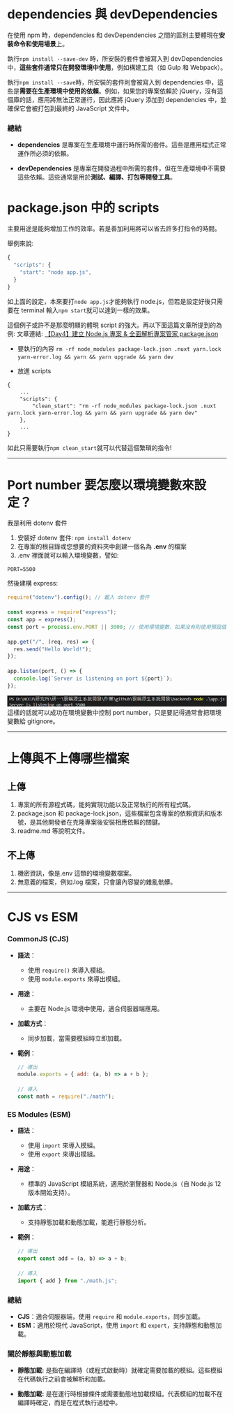 # dependencies 與 devDependencies

在使用 npm 時，dependencies 和 devDependencies 之間的區別主要體現在**安裝命令和使用場景**上。

執行`npm install --save-dev` 時，所安裝的套件會被寫入到 devDependencies 中，**這些套件通常只在開發環境中使用**，例如構建工具（如 Gulp 和 Webpack）。

執行`npm install --save`時，所安裝的套件則會被寫入到 dependencies 中，這些是**需要在生產環境中使用的依賴**。例如，如果您的專案依賴於 jQuery，沒有這個庫的話，應用將無法正常運行，因此應將 jQuery 添加到 dependencies 中，並確保它會被打包到最終的 JavaScript 文件中。

### 總結

- **dependencies** 是專案在生產環境中運行時所需的套件。這些是應用程式正常運作所必須的依賴。

- **devDependencies** 是專案在開發過程中所需的套件，但在生產環境中不需要這些依賴。這些通常是用於**測試、編譯、打包等開發工具**。

# package.json 中的 scripts

主要用途是能夠增加工作的效率。若是善加利用將可以省去許多打指令的時間。

舉例來說:

```javascript
{
  "scripts": {
    "start": "node app.js",
  }
}
```

如上面的設定，本來要打`node app.js`才能夠執行 node.js，但若是設定好後只需要在 terminal 輸入`npm start`就可以達到一樣的效果。

這個例子或許不是那麼明顯的體現 script 的強大。再以下面這篇文章所提到的為例:
文章連結: [【Day4】建立 Node.js 專案 & 全面解析專案管家 package.json](https://ithelp.ithome.com.tw/m/articles/10239752)

- 要執行的內容
  `rm -rf node_modules package-lock.json .nuxt yarn.lock yarn-error.log && yarn && yarn upgrade && yarn dev`

- 放進 scripts

```
{
    ...
    "scripts": {
        "clean_start": "rm -rf node_modules package-lock.json .nuxt yarn.lock yarn-error.log && yarn && yarn upgrade && yarn dev"
    },
    ...
}
```

如此只需要執行`npm clean_start`就可以代替這個繁瑣的指令!

---

# Port number 要怎麼以環境變數來設定？

我是利用 dotenv 套件

1. 安裝好 dotenv 套件: `npm install dotenv`
2. 在專案的根目錄或您想要的資料夾中創建一個名為 **.env** 的檔案
3. .env 裡面就可以輸入環境變數，譬如:

```
PORT=5500
```

然後建構 express:

```javascript
require("dotenv").config(); // 載入 dotenv 套件

const express = require("express");
const app = express();
const port = process.env.PORT || 3000; // 使用環境變數，如果沒有則使用預設值 3000

app.get("/", (req, res) => {
  res.send("Hello World!");
});

app.listen(port, () => {
  console.log(`Server is listening on port ${port}`);
});
```

![port:5500](https://github.com/113257002-Peng/image_manage/blob/main/Week3/port5500.jpg?raw=true)
這樣的話就可以成功在環境變數中控制 port number，只是要記得通常會把環境變數給 gitignore。

---

# 上傳與不上傳哪些檔案

## 上傳

1. 專案的所有源程式碼，能夠實現功能以及正常執行的所有程式碼。
2. package.json 和 package-lock.json，這些檔案包含專案的依賴資訊和版本號，是其他開發者在克隆專案後安裝相應依賴的關鍵。
3. readme.md 等說明文件。

## 不上傳

1. 機密資訊，像是.env 這類的環境變數檔案。
2. 無意義的檔案，例如.log 檔案，只會讓內容變的雜亂骯髒。

---

# CJS vs ESM

### CommonJS (CJS)

- **語法**：

  - 使用 `require()` 來導入模組。
  - 使用 `module.exports` 來導出模組。

- **用途**：

  - 主要在 Node.js 環境中使用，適合伺服器端應用。

- **加載方式**：

  - 同步加載，當需要模組時立即加載。

- **範例**：

  ```javascript
  // 導出
  module.exports = { add: (a, b) => a + b };

  // 導入
  const math = require("./math");
  ```

### ES Modules (ESM)

- **語法**：

  - 使用 `import` 來導入模組。
  - 使用 `export` 來導出模組。

- **用途**：

  - 標準的 JavaScript 模組系統，適用於瀏覽器和 Node.js（自 Node.js 12 版本開始支持）。

- **加載方式**：

  - 支持靜態加載和動態加載，能進行靜態分析。

- **範例**：

  ```javascript
  // 導出
  export const add = (a, b) => a + b;

  // 導入
  import { add } from "./math.js";
  ```

### 總結

- **CJS**：適合伺服器端，使用 `require` 和 `module.exports`，同步加載。
- **ESM**：適用於現代 JavaScript，使用 `import` 和 `export`，支持靜態和動態加載。

### 關於靜態與動態加載

- **靜態加載:**
  是指在編譯時（或程式啟動時）就確定需要加載的模組。這些模組在代碼執行之前會被解析和加載。

- **動態加載:**
  是在運行時根據條件或需要動態地加載模組。代表模組的加載不在編譯時確定，而是在程式執行過程中。
